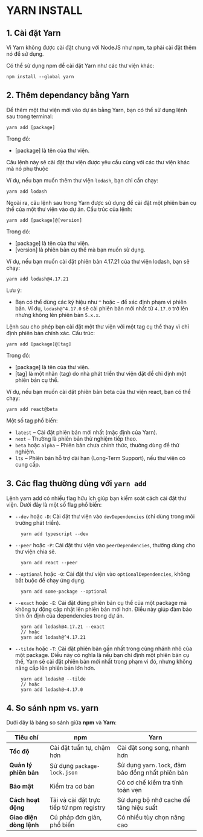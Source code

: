 # YARN INSTALL

## 1. Cài đặt Yarn

Vì Yarn không được cài đặt chung với NodeJS như npm, ta phải cài đặt thêm nó để sử dụng.

Có thể sử dụng npm để cài đặt Yarn như các thư viện khác:

    npm install --global yarn

## 2. Thêm dependancy bằng Yarn

Để thêm một thư viện mới vào dự án bằng Yarn, bạn có thể sử dụng lệnh sau trong terminal:

    yarn add [package]

Trong đó:

- [package] là tên của thư viện.

Câu lệnh này sẽ cài đặt thư viện được yêu cầu cùng với các thư viện khác mà nó phụ thuộc

Ví dụ, nếu bạn muốn thêm thư viện `lodash`, bạn chỉ cần chạy:

    yarn add lodash

Ngoài ra, câu lệnh sau trong Yarn được sử dụng để cài đặt một phiên bản cụ thể của một thư viện vào dự án. Cấu trúc của lệnh:

    yarn add [package]@[version]

Trong đó:

- [package] là tên của thư viện.
- [version] là phiên bản cụ thể mà bạn muốn sử dụng.

Ví dụ, nếu bạn muốn cài đặt phiên bản 4.17.21 của thư viện lodash, bạn sẽ chạy:

    yarn add lodash@4.17.21

Lưu ý:

- Bạn có thể dùng các ký hiệu như `^` hoặc `~` để xác định phạm vi phiên bản. Ví dụ, `lodash@^4.17.0` sẽ cài phiên bản mới nhất từ `4.17.0` trở lên nhưng không lên phiên bản `5.x.x`.

Lệnh sau cho phép bạn cài đặt một thư viện với một tag cụ thể thay vì chỉ định phiên bản chính xác. Cấu trúc:

    yarn add [package]@[tag]

Trong đó:

- [package] là tên của thư viện.
- [tag] là một nhãn (tag) do nhà phát triển thư viện đặt để chỉ định một phiên bản cụ thể.

Ví dụ, nếu bạn muốn cài đặt phiên bản beta của thư viện react, bạn có thể chạy:

    yarn add react@beta

Một số tag phổ biến:

- `latest` – Cài đặt phiên bản mới nhất (mặc định của Yarn).
- `next` – Thường là phiên bản thử nghiệm tiếp theo.
- `beta` hoặc `alpha` – Phiên bản chưa chính thức, thường dùng để thử nghiệm.
- `lts` – Phiên bản hỗ trợ dài hạn (Long-Term Support), nếu thư viện có cung cấp.

## 3. Các flag thường dùng với `yarn add`

Lệnh yarn add có nhiều flag hữu ích giúp bạn kiểm soát cách cài đặt thư viện. Dưới đây là một số flag phổ biến:

- `--dev` hoặc `-D`: Cài đặt thư viện vào `devDependencies` (chỉ dùng trong môi trường phát triển).

        yarn add typescript --dev

- `--peer` hoặc `-P`: Cài đặt thư viện vào `peerDependencies`, thường dùng cho thư viện chia sẻ.

        yarn add react --peer

- `--optional` hoặc `-O`: Cài đặt thư viện vào `optionalDependencies`, không bắt buộc để chạy ứng dụng.

        yarn add some-package --optional

- `--exact` hoặc `-E`: Cài đặt đúng phiên bản cụ thể của một package mà không tự động cập nhật lên phiên bản mới hơn. Điều này giúp đảm bảo tính ổn định của dependencies trong dự án.

        yarn add lodash@4.17.21 --exact
        // hoặc
        yarn add lodash@^4.17.21

- `--tilde` hoặc `-T`: Cài đặt phiên bản gần nhất trong cùng nhánh nhỏ của một package. Điều này có nghĩa là nếu bạn chỉ định một phiên bản cụ thể, Yarn sẽ cài đặt phiên bản mới nhất trong phạm vi đó, nhưng không nâng cấp lên phiên bản lớn hơn.

        yarn add lodash@ --tilde
        // hoặc
        yarn add lodash@~4.17.0

## 4. So sánh npm vs. yarn

Dưới đây là bảng so sánh giữa **npm** và **Yarn**:

| **Tiêu chí**            | **npm**                                  | **Yarn**                                         |
| ----------------------- | ---------------------------------------- | ------------------------------------------------ |
| **Tốc độ**              | Cài đặt tuần tự, chậm hơn                | Cài đặt song song, nhanh hơn                     |
| **Quản lý phiên bản**   | Sử dụng `package-lock.json`              | Sử dụng `yarn.lock`, đảm bảo đồng nhất phiên bản |
| **Bảo mật**             | Kiểm tra cơ bản                          | Có cơ chế kiểm tra tính toàn vẹn                 |
| **Cách hoạt động**      | Tải và cài đặt trực tiếp từ npm registry | Sử dụng bộ nhớ cache để tăng hiệu suất           |
| **Giao diện dòng lệnh** | Cú pháp đơn giản, phổ biến               | Có nhiều tùy chọn nâng cao                       |

